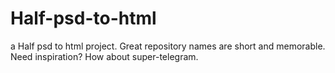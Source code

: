 # Half-psd-to-html
a Half psd to html project. Great repository names are short and memorable. Need inspiration? How about super-telegram.
